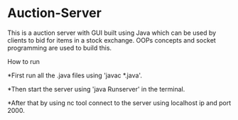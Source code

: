 # Auction-Server
This is a auction server with GUI built using Java which can be used by clients to bid for items in a stock exchange. OOPs concepts and socket programming are used to build this.

How to run

 *First run all the .java files using 'javac *.java'.
 
 *Then start the server using 'java Runserver' in the terminal.
 
 *After that by using nc tool connect to the server using localhost ip and port 2000.
